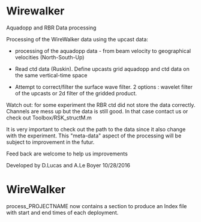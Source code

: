 # Wirewalker
Aquadopp and RBR Data processing 

Processing of the WireWalker data using the upcast data:
- processing of the aquadopp data - from beam velocity to geographical
velocities (North-South-Up)

- Read ctd data (Ruskin). Define upcasts grid aquadopp and ctd data on
the same vertical-time space

- Attempt to correct/filter the surface wave filter. 2 options :
wavelet filter of the upcasts or 2d filter of the gridded product.

Watch out: for some experiment the RBR ctd did not store the data correctly. Channels are mess up but the data is still good. 
In that case contact us or check out Toolbox/RSK_structM.m

It is very important to check out the path to the data since it also change with the experiment. 
This "meta-data" aspect of the processing will be subject to improvement in the futur.  

Feed back are welcome to help us improvements


Developed by D.Lucas and A.Le Boyer
10/28/2016
# WireWalker

process_PROJECTNAME now contains a section to produce an Index file with start and end times of each deployment.



